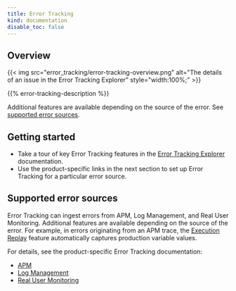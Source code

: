 ```yaml
---
title: Error Tracking
kind: documentation
disable_toc: false
---
```


## Overview

{{< img src="error_tracking/error-tracking-overview.png" alt="The details of an issue in the Error Tracking Explorer" style="width:100%;" >}}

{{% error-tracking-description %}}

Additional features are available depending on the source of the error. See [supported error sources](#supported-error-sources).

## Getting started

- Take a tour of key Error Tracking features in the [Error Tracking Explorer][5] documentation.
- Use the product-specific links in the next section to set up Error Tracking for a particular error source.

## Supported error sources

Error Tracking can ingest errors from APM, Log Management, and Real User Monitoring. Additional features are available depending on the source of the error. For example, in errors originating from an APM trace, the [Execution Replay][4] feature automatically captures production variable values. 

For details, see the product-specific Error Tracking documentation:

- [APM][1]
- [Log Management][2]
- [Real User Monitoring][3]

[1]: /tracing/error_tracking#setup
[2]: /logs/error_tracking#setup
[3]: /real_user_monitoring/error_tracking#setup
[4]: /tracing/error_tracking/execution_replay
[5]: /error_tracking/explorer